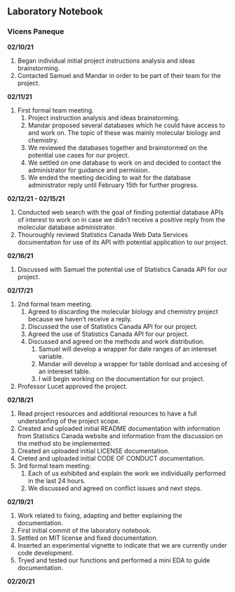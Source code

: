 ## Laboratory Notebook

### Vicens Paneque

**02/10/21** 

1. Began individual initial project instructions analysis and ideas brainstorming. 	
2. Contacted Samuel and Mandar in order to be part of their team for the project.

**02/11/21**

1. First formal team meeting.
	1. Project instruction analysis and ideas brainstorming. 
	2. Mandar proposed several databases which he could have access to and work on. The topic of these was mainly molecular biology and chemistry.
	3. We reviewed the databases together and brainstormed on the potential use cases for our project. 
	4. We settled on one database to work on and decided to contact the administrator for guidance and permision.
	5. We ended the meeting deciding to wait for the database administrator reply until February 15th	 for further progress.

**02/12/21 - 02/15/21**

1. Conducted web search with the goal of finding potential database APIs of interest to work on in case we didn’t receive a positive reply from the molecular database administrator. 
2. Thouroughly reviewd Statistics Canada Web Data Services documentation for use of its API with potential application to our project. 

**02/16/21**

1. Discussed with Samuel the potential use of Statistics Canada API for our project. 

**02/17/21**

1. 2nd formal team meeting.
	1. Agreed to discarding the molecular biology and chemistry project because we haven’t receive a reply.
	2. Discussed the use of Statistics Canada API for our project.
	3. Agreed the use of Statistics Canada API for our project.
	4. Discussed and agreed on the methods and work distribution.
		1. Samuel will develop a wrapper for date ranges of an intereset variable.
		2. Mandar will develop a wrapper for table donload and accesing of an intereset table.
		3. I will begin working on the documentation for our project.
2. Professor Lucet approved the project.

**02/18/21**

1. Read project resources and additional resources to have a full understanfing of the project scope.
2. Created and uploaded initial README documentation with information from Statistics Canada website and information from the discussion on the method sto be implemented.
3. Created an uploaded initial LICENSE documentation.
4. Creted and uploaded initial CODE OF CONDUCT documentation. 
5. 3rd formal team meeting:
	1. Each of us exhibited and explain the work we individually performed in the last 24 hours.
	2. We discussed and agreed on conflict issues and next steps. 

**02/19/21**

1. Work related to fixing, adapting and better explaining the documentation.
2. First initial commit of the laboratory notebook.
3. Settled on MIT license and fixed documentation.
4. Inserted an experimental vignette to indicate that we are currently under code development.
5. Tryed and tested our functions and performed a mini EDA to guide documentation.

**02/20/21**


	